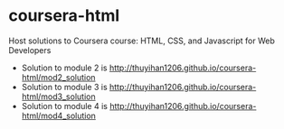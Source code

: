 # coursera-html
Host solutions to Coursera course: HTML, CSS, and Javascript for Web Developers

* Solution to module 2 is http://thuyihan1206.github.io/coursera-html/mod2_solution
* Solution to module 3 is http://thuyihan1206.github.io/coursera-html/mod3_solution
* Solution to module 4 is http://thuyihan1206.github.io/coursera-html/mod4_solution
